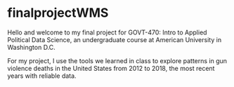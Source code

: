 # finalprojectWMS

Hello and welcome to my final project for GOVT-470: Intro to Applied Political Data Science, an undergraduate course at American University in Washington D.C.

For my project, I use the tools we learned in class to explore patterns in gun violence deaths in the United States from 2012 to 2018, the most recent years with reliable data.

